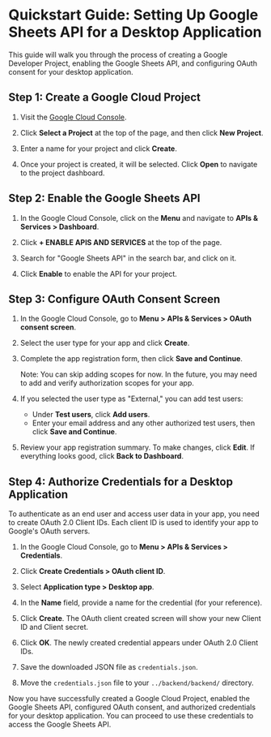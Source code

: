 # Quickstart Guide: Setting Up Google Sheets API for a Desktop Application

This guide will walk you through the process of creating a Google Developer Project, enabling the Google Sheets API, and configuring OAuth consent for your desktop application.

## Step 1: Create a Google Cloud Project

1. Visit the [Google Cloud Console](https://console.cloud.google.com/).

2. Click **Select a Project** at the top of the page, and then click **New Project**.

3. Enter a name for your project and click **Create**.

4. Once your project is created, it will be selected. Click **Open** to navigate to the project dashboard.

## Step 2: Enable the Google Sheets API

1. In the Google Cloud Console, click on the **Menu** and navigate to **APIs & Services > Dashboard**.

2. Click **+ ENABLE APIS AND SERVICES** at the top of the page.

3. Search for "Google Sheets API" in the search bar, and click on it.

4. Click **Enable** to enable the API for your project.

## Step 3: Configure OAuth Consent Screen

1. In the Google Cloud Console, go to **Menu > APIs & Services > OAuth consent screen**.

2. Select the user type for your app and click **Create**.

3. Complete the app registration form, then click **Save and Continue**.

   Note: You can skip adding scopes for now. In the future, you may need to add and verify authorization scopes for your app.

4. If you selected the user type as "External," you can add test users:

   - Under **Test users**, click **Add users**.
   - Enter your email address and any other authorized test users, then click **Save and Continue**.

5. Review your app registration summary. To make changes, click **Edit**. If everything looks good, click **Back to Dashboard**.

## Step 4: Authorize Credentials for a Desktop Application

To authenticate as an end user and access user data in your app, you need to create OAuth 2.0 Client IDs. Each client ID is used to identify your app to Google's OAuth servers.

1. In the Google Cloud Console, go to **Menu > APIs & Services > Credentials**.

2. Click **Create Credentials > OAuth client ID**.

3. Select **Application type > Desktop app**.

4. In the **Name** field, provide a name for the credential (for your reference).

5. Click **Create**. The OAuth client created screen will show your new Client ID and Client secret.

6. Click **OK**. The newly created credential appears under OAuth 2.0 Client IDs.

7. Save the downloaded JSON file as `credentials.json`.

8. Move the `credentials.json` file to your `../backend/backend/` directory.

Now you have successfully created a Google Cloud Project, enabled the Google Sheets API, configured OAuth consent, and authorized credentials for your desktop application. You can proceed to use these credentials to access the Google Sheets API.
